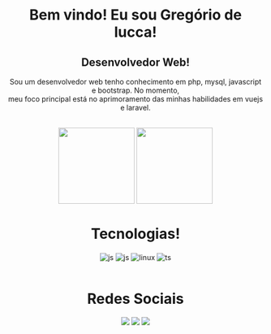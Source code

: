 <div align="center">
    <h1>Bem vindo! Eu sou Gregório de lucca!</h1>
    <h2>  Desenvolvedor Web!  </h2>
    <p>Sou um desenvolvedor web tenho conhecimento em php, mysql, javascript e bootstrap. No momento, <br> meu foco principal está no aprimoramento das minhas habilidades em vuejs e laravel.
</p>
</div>

<br>

<div align="center" >
        <img  height="150em"   src="https://github-readme-stats.vercel.app/api?username=gregoriodelucca&count_private=true&include_all_commits=true&show_icons=true&theme=dracula&hide_border=false&show_owner=true"/>
        <img height="150em"    src="https://github-readme-stats.vercel.app/api/top-langs/?username=gregoriodelucca&theme=dracula&hide_border=false&&layout=compact"/>

  </a>

</div>




<div  align="center">
    <h1>Tecnologias!</h1>
    <img align="center" alt="js" src="https://img.shields.io/badge/Php-3498db?style=for-the-badge&logo=PHP&logoColor=black" />
    <img align="center" alt="js" src="https://img.shields.io/badge/JavaScript-F7DF1E?style=for-the-badge&logo=javascript&logoColor=black" />
    <img align="center" alt="linux" src="https://img.shields.io/badge/MySql-2c3e50?style=for-the-badge&logo=Mysql&logoColor=white" />
    <img align="center" alt="ts" src="https://img.shields.io/badge/bootstrap-8e44ad?style=for-the-badge&logo=bootstrap&logoColor=white" />



  </div>
  </br>
  


<div align="center">
    <h1>Redes Sociais</h1>
  <a href="https://wa.me/5511971108463?text=Ol%C3%A1+%21+bem+vindo%2C+o+que+deseja+%3F" target="_blank"><img src="https://img.shields.io/badge/whatsapp-2ecc71?style=for-the-badge&logo=whatsapp&logoColor=white" target="_blank"></a>
  <a href="https://www.linkedin.com/in/gregoriodelucca/" target="_blank"><img src="https://img.shields.io/badge/-LinkedIn-%230077B5?style=for-the-badge&logo=linkedin&logoColor=white" target="_blank"></a> 
  <a href="mailto:gregoriodelucca@gmail.com"><img src="https://img.shields.io/badge/-gmail-%23333?style=for-the-badge&logo=gmail&logoColor=e74c3c" target="_blank"></a>
</div>
<br>


